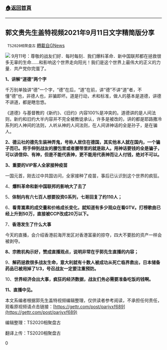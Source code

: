 ###  [:house:返回首頁](https://github.com/ourhimalayas/txt)
---


## 郭文贵先生盖特视频2021年9月11日文字精简版分享
` TS2020相聚盘古` [轉載自GNews](https://gnews.org/zh-hans/1527531/)

![](https://assets.gnews.org/wp-content/uploads/2021/09/截屏2021-09-12-下午6.04.28-1.png)
9月11号：尊敬的战友们好．每时每刻．我们爆料革命．新中国联邦都在拯救很多无辜的生命……和影响这个世界走向阳光！我们是这个世界上最伟大的正义的力量．共产党你完蛋了。

**1、讲解“道德”两个字**

千万别单独讲“德”一个字，“德”在后，“道”在前，讲“德”不讲“道”者，不懂“德”也，非德人也，非骗即坏。道是行动，术和标准，做人的基本是道德，讲德不讲道，都是瞎忽悠。

《道德》与基督教的《新约》、《旧约》内容100%是冲突的。道德讲的是人间法则，新约和旧约大半内容并不完全被教徒承认，许多是被改的，讲的都是耶路撒冷系列的人神间的法则，人听从神的人间法则，在人间讲神话的全是孙子，是在骗人。

**2、德云社的德先生装神弄鬼，号称人居住在德国，其实他本人就在国内，一个骗子而已。将手伸到战友的腰包里或者腰带里的就是敌人。用神话要钱的全是骗子，可以讲信仰、有神，但是不能代表神，更不能用代表神而让人付钱，绝对不可以。**

**3、重要的VIP客人全家接种疫苗**

一国元首，刚去过中共国访问，全家接种了疫苗，事后已认识到这个世界的疯狂。

4、**爆料革命和新中国联邦的影响大了去了**

5、**体制内有六七百人想要投资G系列，七哥回复了约110人；**

6、**看青嵩素的成交量和价格成长变化，就知道有多少观众在看GTV。打榜歌曲已经上升到50万，直接被CCP改成20万以下。**

7、**香港发生了什么大事**

今天的直播，会介绍香港前海开发区对香港富豪的掠夺，四大不要脸的资产一样会被剥夺。

**8、宗教机构示好，赞成直播观点，说明非常在乎郭先生直播的内容；**

9、**解药拯救很多战友生命，意大利就有十数人被成功从死亡临界救出，日本储备药品已被用掉了1/3，号召战友一定要注重预防。**

10、**世界经济会出大事，疯狂的经济数据，战友们务必需要准备吃饭的钱啊。**

**11、直播中见。**

本文系编者根据郭先生盖特视频编辑整理，仅供读者参考阅读，不承担任何责任，观看原视频请点击链接：[https://gettr.com/post/parjyxf689](https://gettr.com/post/parjyxf689)

编辑整理：TS2020相聚盘古

翻译上传：TS2020相聚盘古

0
